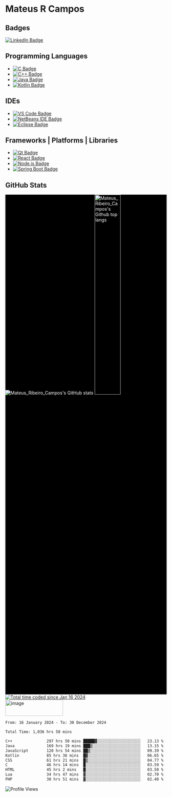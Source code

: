 # Mateus R Campos

## Badges
[![LinkedIn Badge](https://img.shields.io/badge/LinkedIn-blue?style=for-the-badge&logo=linkedin&logoColor=white)](https://www.linkedin.com/in/mateus-ribeiro-de-campos-6a135331)

## Programming Languages
- [![C Badge](https://img.shields.io/badge/c-%2300599C.svg?style=for-the-badge&logo=c&logoColor=white)](https://learn.microsoft.com/en-us/cpp/c-language/?view=msvc-170)
- [![C++ Badge](https://img.shields.io/badge/c++-%2300599C.svg?style=for-the-badge&logo=c%2B%2B&logoColor=white)](https://learn.microsoft.com/en-us/cpp/cpp/?view=msvc-170)
- [![Java Badge](https://img.shields.io/badge/java-%23ED8B00.svg?style=for-the-badge&logo=openjdk&logoColor=white)](https://dev.java/)
- [![Kotlin Badge](https://img.shields.io/badge/Kotlin-0095D5?&style=for-the-badge&logo=kotlin&logoColor=white)](https://kotlinlang.org/docs/home.html)

## IDEs
- [![VS Code Badge](https://img.shields.io/badge/Visual%20Studio%20Code-0078d7.svg?style=for-the-badge&logo=visual-studio-code&logoColor=white)](https://code.visualstudio.com/docs)
- [![NetBeans IDE Badge](https://img.shields.io/badge/NetBeansIDE-1B6AC6.svg?style=for-the-badge&logo=apache-netbeans-ide&logoColor=white)](https://netbeans.apache.org/front/main/)
- [![Eclipse Badge](https://img.shields.io/badge/Eclipse-2C2255?style=for-the-badge&logo=eclipse&logoColor=white)](https://www.eclipse.org/documentation/)

## Frameworks | Platforms | Libraries
- [![Qt Badge](https://img.shields.io/badge/Qt-%23217346.svg?style=for-the-badge&logo=Qt&logoColor=white)](https://doc.qt.io/)
- [![React Badge](https://img.shields.io/badge/react-%2320232a.svg?style=for-the-badge&logo=react&logoColor=%2361DAFB)](https://react.dev/)
- [![Node.js Badge](https://img.shields.io/badge/node.js-6DA55F?style=for-the-badge&logo=node.js&logoColor=white)](https://nodejs.org/en)
- [![Spring Boot Badge](https://img.shields.io/badge/Spring_Boot-F2F4F9?style=for-the-badge&logo=spring-boot)](https://docs.spring.io/spring-boot/docs/current/reference/htmlsingle/)

## GitHub Stats
<div style="background-color: #000000; color: #ffffff; display: inline-block; align-items: stretch;">
  <div style="flex: 1;">
    <img src="https://github-readme-stats-sigma-five.vercel.app/api?username=mateusribeirocampos&show_icons=true&theme=dark" alt="Mateus_Ribeiro_Campos's GitHub stats" style="max-width: 70%;">
    <img src="https://github-readme-stats-sigma-five.vercel.app/api/top-langs/?username=mateusribeirocampos&layout=compact&theme=dark" alt="Mateus_Ribeiro_Campos's Github top langs" style="width: 40%;">
  </div>
</div>
<div>
<div>
  <a href="https://wakatime.com/@018d1435-2bbc-41f2-9c8e-18d6109531a4"><img src="https://wakatime.com/badge/user/018d1435-2bbc-41f2-9c8e-18d6109531a4.svg" alt="Total time coded since Jan 16 2024" /></a>
</div>
  <a>
    <img height="50" src="https://64.media.tumblr.com/tumblr_lwa95v31MU1qgwsj9o1_250.gif" width="180" alt="image">
  </a>
</div>
<!--START_SECTION:waka-->

```txt
From: 16 January 2024 - To: 30 December 2024

Total Time: 1,036 hrs 58 mins

C++               297 hrs 50 mins █████▓░░░░░░░░░░░░░░░░░░░   23.13 %
Java              169 hrs 19 mins ███▒░░░░░░░░░░░░░░░░░░░░░   13.15 %
JavaScript        120 hrs 54 mins ██▒░░░░░░░░░░░░░░░░░░░░░░   09.39 %
Kotlin            85 hrs 36 mins  █▓░░░░░░░░░░░░░░░░░░░░░░░   06.65 %
CSS               61 hrs 21 mins  █▒░░░░░░░░░░░░░░░░░░░░░░░   04.77 %
C                 46 hrs 14 mins  █░░░░░░░░░░░░░░░░░░░░░░░░   03.59 %
HTML              45 hrs 2 mins   █░░░░░░░░░░░░░░░░░░░░░░░░   03.50 %
Lua               34 hrs 47 mins  ▓░░░░░░░░░░░░░░░░░░░░░░░░   02.70 %
PHP               30 hrs 51 mins  ▓░░░░░░░░░░░░░░░░░░░░░░░░   02.40 %
```

<!--END_SECTION:waka-->

![Profile Views](https://komarev.com/ghpvc/?username=mateusribeirocampos&color=grey)
